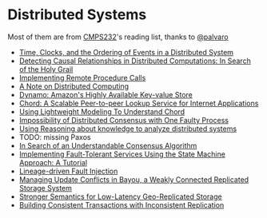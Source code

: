 # Distributed Systems

Most of them are from [CMPS232](https://github.com/palvaro/CMPS232-Fall16)'s reading list, thanks to [@palvaro](https://github.com/palvaro)

- [Time, Clocks, and the Ordering of Events in a Distributed System](time_clocks)
- [Detecting Causal Relationships in Distributed Computations: In Search of the Holy Grail](causal_relationship)
- [Implementing Remote Procedure Calls](rpc)
- [A Note on Distributed Computing](anti-rpc)
- [Dynamo: Amazon's Highly Available Key-value Store](dynamo)
- [Chord: A Scalable Peer-to-peer Lookup Service for Internet Applications](chord)
- [Using Lightweight Modeling To Understand Chord](chord-light)
- [Impossibility of Distributed Consensus with One Faulty Process](flp-impossibility)
- [Using Reasoning about knowledge to analyze distributed systems](rak)
- TODO: missing Paxos
- [In Search of an Understandable Consensus Algorithm](raft)
- [Implementing Fault-Tolerant Services Using the State Machine Approach: A Tutorial](replicated-state-machine)
- [Lineage-driven Fault Injection](ldfi)
- [Managing Update Conflicts in Bayou, a Weakly Connected Replicated Storage System](bayou)
- [Stronger Semantics for Low-Latency Geo-Replicated Storage](geo-replicated)
- [Building Consistent Transactions with Inconsistent Replication]()
